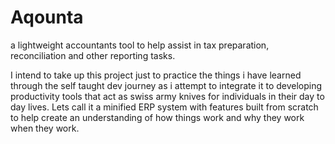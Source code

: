 # Aqounta
a lightweight accountants tool to help assist in tax preparation, reconciliation and other reporting tasks.

I intend to take up this project just to practice the things i have learned through the self taught dev journey as i attempt to integrate it to developing productivity tools that act as swiss army knives for individuals in their day to day lives. Lets call it a minified ERP system with features built from scratch to help create an understanding of how things work and why they work when they work.
